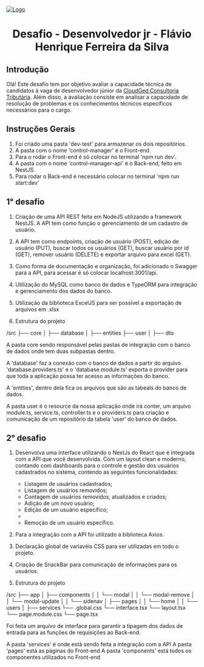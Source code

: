 
[![Logo](logo.png)](www.cloudged.com.br)

<h1 style="text-align: center;">Desafio - Desenvolvedor jr - Flávio Henrique Ferreira da Silva</h1>

## Introdução

Olá! Este desafio tem por objetivo avaliar a capacidade técnica de candidatos à vaga de desenvolvedor júnior da [CloudGed Consultoria Tributária](www.cloudged.com.br). Além disso, a avaliação consiste em analisar a capacidade de resolução de problemas e os conhecimentos técnicos específicos necessários para o cargo.

## Instruções Gerais

1.  Foi criado uma pasta 'dev-test' para armazenar os dois repositórios.
2.  A pasta com o nome 'control-manager' é o Front-end.
3.  Para o rodar o Front-end é só colocar no terminal 'npm run dev'.
4.  A pasta com o nome 'control-manager-api' é o Back-end, feito em NestJS.
5.  Para rodar o Back-end é necessário colocar no terminal 'npm run start:dev'


## 1° desafio 

1. Criação de uma API REST feita em NodeJS utilizando a framework NestJS. A API tem como função o gerenciamento de um cadastro de usuário.

2. A API tem como endpoints, criação de usuário (POST), edição de usuário (PUT), buscar todos os usuários (GET), buscar usuário por id (GET), remover usuário (DELETE) e exportar arquivo para excel (GET).

3. Como forma de documentação e organização, foi adicionado o Swagger para a API, para acessar é só colocar localhost:3001/api.

4. Utilização do MySQL como banco de dados e TypeORM para integração e gerenciamento dos dados do banco.

5. Utilização da biblioteca ExcelJS para ser possível a exportação de arquivos em .xlsx

6. Estrutura do projeto

/src
├── core
│   ├── database
│   ├── entities
├── user
│   ├── dto


A pasta core sendo responsável pelas pastas de integração com o banco de dados onde tem duas subpastas dentro. 

A 'database' faz a conexão com o banco de dados a partir do arquivo 'database.providers.ts' e o 'database.module.ts' exporta 
o provider para que toda a aplicação possa ter acesso as informações do banco.

A 'entities', dentro dela fica os arquivos que são as tabeals do banco de dados.

A pasta user é o resource da nossa aplicação onde irá conter, um arquivo module.ts, service.ts, controller.ts e o providers.ts para criação e comunicação de um repositório da tabela 'user' do banco de dados. 


## 2° desafio 

1. Desenvolva uma interface utilizando o NextJs do React que é integrada com a API que você desenvolvida. Com um layout clean e moderno, contando com dashboards para o controle e gestão dos usuários cadastrados no sistema, contendo as seguintes funcionalidades:
    -   Listagem de usuários cadastrados;
    -   Listagem de usuários removidos;
    -   Contagem de usuários removidos, atualizados e criados;
    -   Adição de um novo usuário;
    -   Edição de um usuário específico;
    -   
    -   Remoção de um usuário específico.

2. Para a integração com a API foi utilizado a biblioteca Axios.

3. Declaração global de variavéis CSS para ser utilizadas em todo o projeto.

4. Criação de SnackBar para comunicação de informações para os usuários.

5. Estrutura do projeto

/src
├── app
│   ├── components
│   │   └── modal
│   │   └── modal-remove
│   │   └── modal-update
│   │   └── sidenav
│   ├── pages
│   │   └── home
│   │   └── users
│   ├── services
└── .global.css
└── interface.tsx
└── layout.tsx
└── page.module.css
└── page.tsx


Foi feita um arquivo de interface para garantir a tipagem dos dados de entrada para as funções de requisições ao Back-end.

A pasta 'services' é onde está sendo feita a integração com a API
A pasta 'pages' está as páginas do Front-end
A pasta 'components' está todos os componentes utilizados no Front-end


